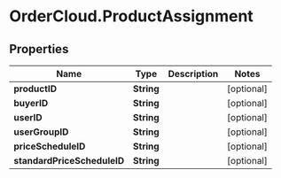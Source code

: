 # OrderCloud.ProductAssignment

## Properties
Name | Type | Description | Notes
------------ | ------------- | ------------- | -------------
**productID** | **String** |  | [optional] 
**buyerID** | **String** |  | [optional] 
**userID** | **String** |  | [optional] 
**userGroupID** | **String** |  | [optional] 
**priceScheduleID** | **String** |  | [optional] 
**standardPriceScheduleID** | **String** |  | [optional] 


